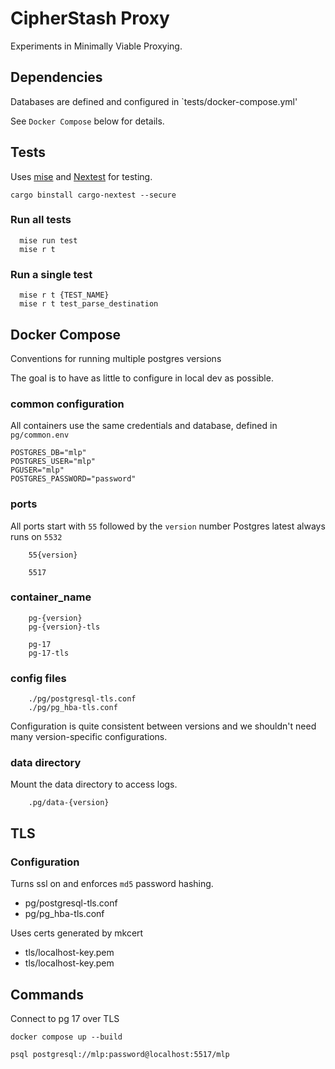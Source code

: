 # CipherStash Proxy


Experiments in Minimally Viable Proxying.




## Dependencies


Databases are defined and configured in `tests/docker-compose.yml'

See `Docker Compose` below for details.



## Tests

Uses [mise](https://mise.jdx.dev/) and  [Nextest](https://nexte.st/) for testing.

```
cargo binstall cargo-nextest --secure
```


### Run all tests
```
  mise run test
  mise r t
```

### Run a single test
```
  mise r t {TEST_NAME}
  mise r t test_parse_destination
```



## Docker Compose

Conventions for running multiple postgres versions

The goal is to have as little to configure in local dev as possible.

### common configuration

All containers use the same credentials and database, defined in `pg/common.env`

```
POSTGRES_DB="mlp"
POSTGRES_USER="mlp"
PGUSER="mlp"
POSTGRES_PASSWORD="password"
```

### ports

All ports start with `55` followed by the `version` number
Postgres latest always runs on `5532`

```
    55{version}

    5517
```


### container_name
```
    pg-{version}
    pg-{version}-tls

    pg-17
    pg-17-tls
```


### config files
```
    ./pg/postgresql-tls.conf
    ./pg/pg_hba-tls.conf
```

Configuration is quite consistent between versions and we shouldn't need many version-specific configurations.


### data directory

Mount the data directory to access logs.

```
    .pg/data-{version}
```


## TLS

### Configuration

Turns ssl on and enforces `md5` password hashing.
- pg/postgresql-tls.conf
- pg/pg_hba-tls.conf


Uses certs generated by mkcert
- tls/localhost-key.pem
- tls/localhost-key.pem


## Commands

Connect to pg 17 over TLS
```
docker compose up --build
```

```
psql postgresql://mlp:password@localhost:5517/mlp
```



